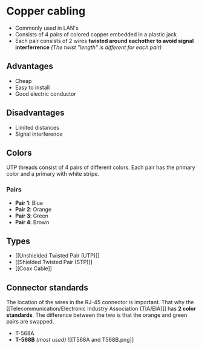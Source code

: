 # Copper cabling
- Commonly used in LAN's
- Consists of 4 pairs of colored copper embedded in a plastic jack
- Each pair consists of 2 wires **twisted around eachother to avoid signal interferrence** *(The twist "length" is different for each pair)*

## Advantages
- Cheap
- Easy to install
- Good electric conductor

## Disadvantages
- Limited distances
- Signal interference

## Colors
UTP threads consist of 4 pairs of different colors. Each pair has the primary color and a primary with white stripe.

### Pairs
- **Pair 1**: Blue
- **Pair 2**: Orange
- **Pair 3**: Green
- **Pair 4**: Brown

## Types
- [[Unshielded Twisted Pair (UTP)]]
- [[Shielded Twisted Pair (STP)]]
- [[Coax Cable]]

## Connector standards
The location of the wires in the RJ-45 connector is important. That why the [[Telecommunication/Electronic Industry Association (TIA/EIA)]] has **2 color standards**.
The difference between the two is that the orange and green pairs are swapped.
- T-568A
- **T-568B** *(most used)*
![[T568A and T568B.png]]
